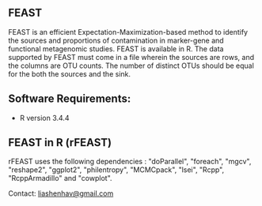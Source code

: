 FEAST
-----------------------

FEAST is an efficient Expectation-Maximization-based method to identify the sources and proportions of contamination in marker-gene and functional metagenomic studies. FEAST is available in R. The data supported by FEAST must come in a file wherein the sources are rows, and the columns are OTU counts. The number of distinct OTUs should be equal for the both the sources and the sink.


Software Requirements:
-----------------------

- R version 3.4.4 


FEAST in R (rFEAST)
-----------------------

rFEAST uses the following dependencies : "doParallel", "foreach", "mgcv", "reshape2", "ggplot2", "philentropy", "MCMCpack", "lsei", "Rcpp", "RcppArmadillo" and "cowplot".  


Contact: liashenhav@gmail.com

